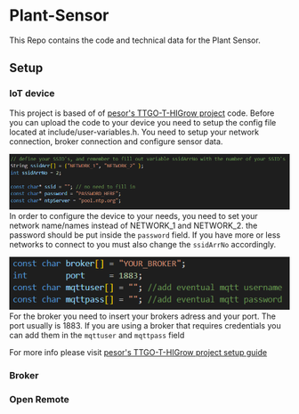 # Plant-Sensor
This Repo contains the code and technical data for the Plant Sensor.

## Setup

### IoT device
This project is based of of [pesor's TTGO-T-HIGrow project](https://github.com/pesor/TTGO-T-HIGrow) code. 
Before you can upload the code to your device you need to setup the config file located at include/user-variables.h.
You need to setup your network connection, broker connection and configure sensor data.

![network_settings.png](media/network_settings.png)
In order to configure the device to your needs, you need to set your network name/names instead of NETWORK_1 and NETWORK_2. the password should be put inside the `password` field. If you have more or less networks to connect to you must also change the `ssidArrNo` accordingly.

![broker_settings.png](media/broker_settings.png)
For the broker you need to insert your brokers adress and your port. The port usually is 1883.
If you are using a broker that requires credentials you can add them in the `mqttuser` and `mqttpass` field

For more info please visit [pesor's TTGO-T-HIGrow project setup guide](https://github.com/pesor/TTGO-T-HIGrow/wiki/05.-user-variables.h)

### Broker

### Open Remote
